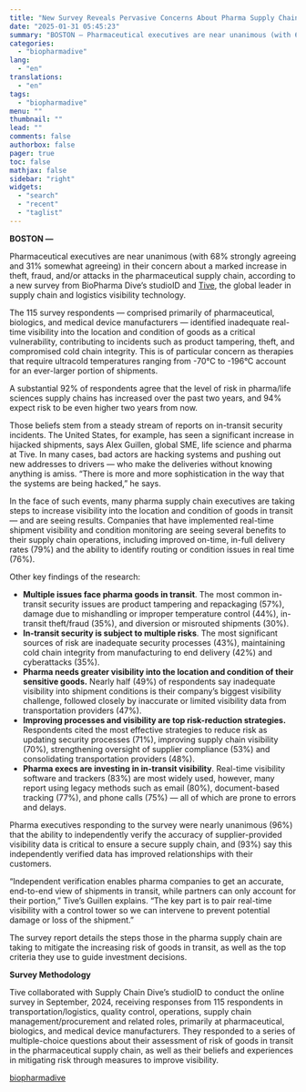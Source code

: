 ```yaml
---
title: "New Survey Reveals Pervasive Concerns About Pharma Supply Chain Security Risks"
date: "2025-01-31 05:45:23"
summary: "BOSTON — Pharmaceutical executives are near unanimous (with 68% strongly agreeing and 31% somewhat agreeing) in their concern about a marked increase in theft, fraud, and/or attacks in the pharmaceutical supply chain, according to a new survey from BioPharma Dive’s studioID and Tive, the global leader in supply chain and..."
categories:
  - "biopharmadive"
lang:
  - "en"
translations:
  - "en"
tags:
  - "biopharmadive"
menu: ""
thumbnail: ""
lead: ""
comments: false
authorbox: false
pager: true
toc: false
mathjax: false
sidebar: "right"
widgets:
  - "search"
  - "recent"
  - "taglist"
---
```


**BOSTON —** 

Pharmaceutical executives are near unanimous (with 68% strongly agreeing and 31% somewhat agreeing) in their concern about a marked increase in theft, fraud, and/or attacks in the pharmaceutical supply chain, according to a new survey from BioPharma Dive’s studioID and [Tive](https://www.tive.com/), the global leader in supply chain and logistics visibility technology.

The 115 survey respondents — comprised primarily of pharmaceutical, biologics, and medical device manufacturers — identified inadequate real-time visibility into the location and condition of goods as a critical vulnerability, contributing to incidents such as product tampering, theft, and compromised cold chain integrity. This is of particular concern as therapies that require ultracold temperatures ranging from -70°C to -196°C account for an ever-larger portion of shipments.

A substantial 92% of respondents agree that the level of risk in pharma/life sciences supply chains has increased over the past two years, and 94% expect risk to be even higher two years from now.

Those beliefs stem from a steady stream of reports on in-transit security incidents. The United States, for example, has seen a significant increase in hijacked shipments, says Alex Guillen, global SME, life science and pharma at Tive. In many cases, bad actors are hacking systems and pushing out new addresses to drivers — who make the deliveries without knowing anything is amiss. “There is more and more sophistication in the way that the systems are being hacked,” he says.

In the face of such events, many pharma supply chain executives are taking steps to increase visibility into the location and condition of goods in transit — and are seeing results. Companies that have implemented real-time shipment visibility and condition monitoring are seeing several benefits to their supply chain operations, including improved on-time, in-full delivery rates (79%) and the ability to identify routing or condition issues in real time (76%).

Other key findings of the research:

* **Multiple issues face pharma goods in transit**. The most common in-transit security issues are product tampering and repackaging (57%), damage due to mishandling or improper temperature control (44%), in-transit theft/fraud (35%), and diversion or misrouted shipments (30%).
* **In-transit security is subject to multiple risks**. The most significant sources of risk are inadequate security processes (43%), maintaining cold chain integrity from manufacturing to end delivery (42%) and cyberattacks (35%).
* **Pharma needs greater visibility into the location and condition of their sensitive goods.** Nearly half (49%) of respondents say inadequate visibility into shipment conditions is their company’s biggest visibility challenge, followed closely by inaccurate or limited visibility data from transportation providers (47%).
* **Improving processes and visibility are top risk-reduction strategies.** Respondents cited the most effective strategies to reduce risk as updating security processes (71%), improving supply chain visibility (70%), strengthening oversight of supplier compliance (53%) and consolidating transportation providers (48%).
* **Pharma execs are investing in in-transit visibility**. Real-time visibility software and trackers (83%) are most widely used, however, many report using legacy methods such as email (80%), document-based tracking (77%), and phone calls (75%) — all of which are prone to errors and delays.

Pharma executives responding to the survey were nearly unanimous (96%) that the ability to independently verify the accuracy of supplier-provided visibility data is critical to ensure a secure supply chain, and (93%) say this independently verified data has improved relationships with their customers.

“Independent verification enables pharma companies to get an accurate, end-to-end view of shipments in transit, while partners can only account for their portion,” Tive’s Guillen explains. “The key part is to pair real-time visibility with a control tower so we can intervene to prevent potential damage or loss of the shipment.”

The survey report details the steps those in the pharma supply chain are taking to mitigate the increasing risk of goods in transit, as well as the top criteria they use to guide investment decisions.

**Survey Methodology**

Tive collaborated with Supply Chain Dive’s studioID to conduct the online survey in September, 2024, receiving responses from 115 respondents in transportation/logistics, quality control, operations, supply chain management/procurement and related roles, primarily at pharmaceutical, biologics, and medical device manufacturers. They responded to a series of multiple-choice questions about their assessment of risk of goods in transit in the pharmaceutical supply chain, as well as their beliefs and experiences in mitigating risk through measures to improve visibility.

[biopharmadive](https://www.biopharmadive.com/press-release/20250114-new-survey-reveals-pervasive-concerns-about-pharma-supply-chain-security-ri/)
